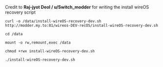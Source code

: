 Credit to **Raj-jyot Deol / u/Switch_modder** for writing the install wireOS recovery script

```
curl -o /data/install-wireOS-recovery-dev.sh http://modder.my.to:81/wireos-DEV-recOS/install-wireOS-recovery-dev.sh

cd /data

mount -o rw,remount,exec /data

chmod +rwx install-wireOS-recovery-dev.sh

./install-wireOS-recovery-dev.sh
```
